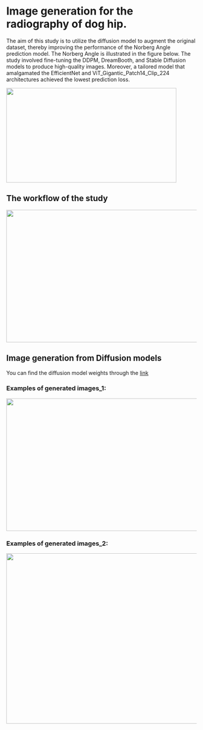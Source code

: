 # Image generation for the radiography of dog hip.
The aim of this study is to utilize the diffusion model to augment the original dataset, thereby improving the performance of the Norberg Angle prediction model. The Norberg Angle is illustrated in the figure below. The study involved fine-tuning the DDPM, DreamBooth, and Stable Diffusion models to produce high-quality images. Moreover, a tailored model that amalgamated the EfficientNet and ViT_Gigantic_Patch14_Clip_224 architectures achieved the lowest prediction loss.

<img src="https://github.com/YoushanZhang/AiAI/assets/74528993/3c3fd898-7857-4f2a-88fd-723165ddfb4f" width="450" height="250">

## The workflow of the study
<img src="https://github.com/YoushanZhang/AiAI/assets/74528993/8ce23469-dc6c-4eb3-8fa9-781e1f20cb92" width="550" height="350">


## Image generation from Diffusion models 
You can find the diffusion model weights through the [link](https://shorturl.at/pAY49)

### Examples of generated images_1:
<img src="https://github.com/YSH-314/AiAI/assets/74528993/236c09c6-2e4d-43b7-af1f-6313e279c3b5" width="750" height="350">

### Examples of generated images_2:
<img src="https://github.com/YSH-314/AiAI/assets/74528993/1daddc41-df10-4945-ae24-269611550c6a" width="650" height="450">

## 

